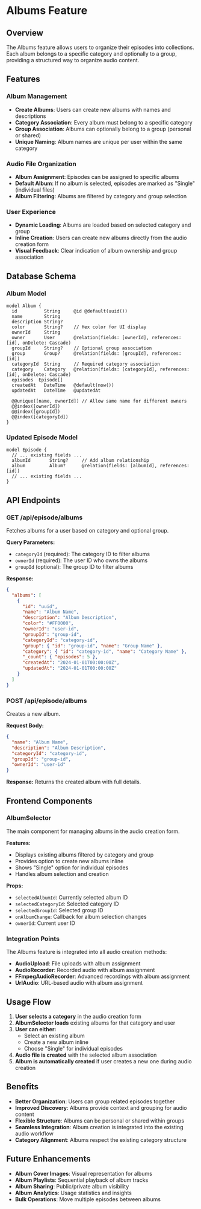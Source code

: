 # Albums Feature

## Overview

The Albums feature allows users to organize their episodes into collections. Each album belongs to a specific category and optionally to a group, providing a structured way to organize audio content.

## Features

### Album Management
- **Create Albums**: Users can create new albums with names and descriptions
- **Category Association**: Every album must belong to a specific category
- **Group Association**: Albums can optionally belong to a group (personal or shared)
- **Unique Naming**: Album names are unique per user within the same category

### Audio File Organization
- **Album Assignment**: Episodes can be assigned to specific albums
- **Default Album**: If no album is selected, episodes are marked as "Single" (individual files)
- **Album Filtering**: Albums are filtered by category and group selection

### User Experience
- **Dynamic Loading**: Albums are loaded based on selected category and group
- **Inline Creation**: Users can create new albums directly from the audio creation form
- **Visual Feedback**: Clear indication of album ownership and group association

## Database Schema

### Album Model
```prisma
model Album {
  id          String     @id @default(uuid())
  name        String
  description String?
  color       String?    // Hex color for UI display
  ownerId     String
  owner       User       @relation(fields: [ownerId], references: [id], onDelete: Cascade)
  groupId     String?    // Optional group association
  group       Group?     @relation(fields: [groupId], references: [id])
  categoryId  String     // Required category association
  category    Category   @relation(fields: [categoryId], references: [id], onDelete: Cascade)
  episodes  Episode[]
  createdAt   DateTime   @default(now())
  updatedAt   DateTime   @updatedAt

  @@unique([name, ownerId]) // Allow same name for different owners
  @@index([ownerId])
  @@index([groupId])
  @@index([categoryId])
}
```

### Updated Episode Model
```prisma
model Episode {
  // ... existing fields ...
  albumId       String?     // Add album relationship
  album         Album?      @relation(fields: [albumId], references: [id])
  // ... existing fields ...
}
```

## API Endpoints

### GET /api/episode/albums
Fetches albums for a user based on category and optional group.

**Query Parameters:**
- `categoryId` (required): The category ID to filter albums
- `ownerId` (required): The user ID who owns the albums
- `groupId` (optional): The group ID to filter albums

**Response:**
```json
{
  "albums": [
    {
      "id": "uuid",
      "name": "Album Name",
      "description": "Album Description",
      "color": "#FF0000",
      "ownerId": "user-id",
      "groupId": "group-id",
      "categoryId": "category-id",
      "group": { "id": "group-id", "name": "Group Name" },
      "category": { "id": "category-id", "name": "Category Name" },
      "_count": { "episodes": 5 },
      "createdAt": "2024-01-01T00:00:00Z",
      "updatedAt": "2024-01-01T00:00:00Z"
    }
  ]
}
```

### POST /api/episode/albums
Creates a new album.

**Request Body:**
```json
{
  "name": "Album Name",
  "description": "Album Description",
  "categoryId": "category-id",
  "groupId": "group-id",
  "ownerId": "user-id"
}
```

**Response:**
Returns the created album with full details.

## Frontend Components

### AlbumSelector
The main component for managing albums in the audio creation form.

**Features:**
- Displays existing albums filtered by category and group
- Provides option to create new albums inline
- Shows "Single" option for individual episodes
- Handles album selection and creation

**Props:**
- `selectedAlbumId`: Currently selected album ID
- `selectedCategoryId`: Selected category ID
- `selectedGroupId`: Selected group ID
- `onAlbumChange`: Callback for album selection changes
- `ownerId`: Current user ID

### Integration Points
The Albums feature is integrated into all audio creation methods:
- **AudioUpload**: File uploads with album assignment
- **AudioRecorder**: Recorded audio with album assignment
- **FFmpegAudioRecorder**: Advanced recordings with album assignment
- **UrlAudio**: URL-based audio with album assignment

## Usage Flow

1. **User selects a category** in the audio creation form
2. **AlbumSelector loads** existing albums for that category and user
3. **User can either:**
   - Select an existing album
   - Create a new album inline
   - Choose "Single" for individual episodes
4. **Audio file is created** with the selected album association
5. **Album is automatically created** if user creates a new one during audio creation

## Benefits

- **Better Organization**: Users can group related episodes together
- **Improved Discovery**: Albums provide context and grouping for audio content
- **Flexible Structure**: Albums can be personal or shared within groups
- **Seamless Integration**: Album creation is integrated into the existing audio workflow
- **Category Alignment**: Albums respect the existing category structure

## Future Enhancements

- **Album Cover Images**: Visual representation for albums
- **Album Playlists**: Sequential playback of album tracks
- **Album Sharing**: Public/private album visibility
- **Album Analytics**: Usage statistics and insights
- **Bulk Operations**: Move multiple episodes between albums
